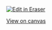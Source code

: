 <p><a target="_blank" href="https://app.eraser.io/workspace/4hP2hW8l0yFX4d6EKXoT" id="edit-in-eraser-github-link"><img alt="Edit in Eraser" src="https://firebasestorage.googleapis.com/v0/b/second-petal-295822.appspot.com/o/images%2Fgithub%2FOpen%20in%20Eraser.svg?alt=media&amp;token=968381c8-a7e7-472a-8ed6-4a6626da5501"></a></p>

[﻿View on canvas](https://app.eraser.io/workspace/4hP2hW8l0yFX4d6EKXoT?elements=UrYiWjUycH2ELGzPIhcPQQ) 



<!--- Eraser file: https://app.eraser.io/workspace/4hP2hW8l0yFX4d6EKXoT --->